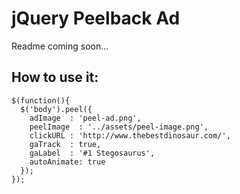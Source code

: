 # jQuery Peelback Ad
Readme coming soon...

## How to use it: 
    
    $(function(){
      $('body').peel({
        adImage  : 'peel-ad.png',
        peelImage  : '../assets/peel-image.png',
        clickURL : 'http://www.thebestdinosaur.com/',
        gaTrack  : true,
        gaLabel  : '#1 Stegosaurus',
        autoAnimate: true
      });
    });
